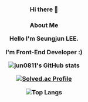 <div align="center">
<h3> Hi there 👋 <h3/>
  
<div> About Me <div/>

Hello I'm Seungjun LEE.

I'm Front-End Developer :)
<!--
**jun0811/jun0811** is a ✨ _special_ ✨ repository because its `README.md` (this file) appears on your GitHub profile.

Here are some ideas to get you started:

- 🔭 I’m currently working on ...
- 🌱 I’m currently learning ...
- 👯 I’m looking to collaborate on ...
- 🤔 I’m looking for help with ...
- 💬 Ask me about ...
- 📫 How to reach me: ...
- 😄 Pronouns: ...
- ⚡ Fun fact: ...
-->
![jun0811's GitHub stats](https://github-readme-stats.vercel.app/api?username=jun0811&show_icons=true&theme=dark)   

[![Solved.ac Profile](http://mazassumnida.wtf/api/generate_badge?boj=nate21)](https://solved.ac/nate21)

![Top Langs](https://github-readme-stats.vercel.app/api/top-langs/?username=jun0811&theme=dark)
<div/>
